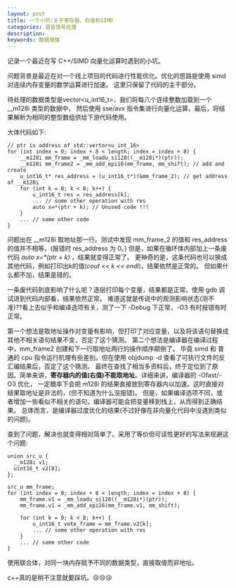 ```yaml
---
layout: post
title: 一个小坑:关于寄存器、右值和SIMD
categories: 语音信号处理
description: 
keywords: 数据增强
---
```


记录一个最近在写 C++/SIMD 向量化运算时遇到的小坑。

问题背景是最近在对一个线上项目的代码进行性能优化。优化的思路是使用 simd 对连续内存变量的数学运算进行加速。
这里只保留了代码的主干部分。

待处理的数据类型是vector<u_int16_t>，我们将每八个连续整数加载到一个 __m128i 类型的数据中，
然后使用 sse/avx 指令集进行向量化运算。最后，将结果解析为相同的整型数组供给下游代码使用。

大体代码如下:

```text
// ptr is address of std::vertor<u_int_16>
for (int index = 0; index + 8 < length; index = index + 8) {
    __m128i mm_frame = _mm_loadu_si128((__m128i*)(ptr));
    __m128i mm_frame2 = _mm_add_epi16(mm_frame, mm_shift); // add and create 
    u_int16_t* res_address = (u_int16_t*)(&mm_frame_2); // get address of __m128i 
    for (int k = 0; k < 8; k++) {
        u_int16_t res = res_address[k];          
        ... // some other operation with res
        auto x=*(ptr + k); // Unused code !!!
    }
    ... // some other code
}
```

问题出在 __m128i 取地址那一行。测试中发现 mm_frame_2 的值和 res_address 的值并不相等。(报错时 res_address 为 0。)
但是，如果在循环体内部加上一条废代码 *auto x=\*(ptr + k)* ，结果就变得正常了。
更神奇的是，这条代码也可以换成其他代码，例如打印出k的值(*cout << k << endl*)，结果依然是正常的。
但如果什么都不加，结果是错的。

一条废代码到底影响了什么呢？逐层打印每个变量，结果都是正常。使用 gdb 调试进到代码内部看，结果依然正常。
难道这就是传说中的观测影响状态(测不准)??看上去似乎和编译选项有关，测了一下 -Debug 下正常，-O3 有时报错有时正常。

第一个想法是取地址操作对变量有影响，但打印了对应变量，以及将该语句替换成其他不相关语句结果不变，否定了这个猜测。
第二个想法是编译器在编译过程中，mm_frame2 创建和下一行取地址两行的操作顺序颠倒了。
毕竟 simd 和 普通的 cpu 指令运行机理有些差别。但在使用 objdump -d 查看了可执行文件的反汇编结果后，否定了这个猜测。
最终在查找了相当多资料后，终于定位到了原因。简单来讲，**寄存器内的值(右值)不能取地址**。详细来讲，编译器的 -Ofast/-O3 优化，
一定概率下会把 m128i 的结果直接放到寄存器内以加速。这时直接对结果取地址是非法的，(但不知道为什么没报错)。
但是，如果编译选项不同，或者增加一些看似不相关的语句，编译器可能会把变量移到栈上，从而得到正确结果。
总体而言，是编译器过度优化的结果(不过好像在非向量化代码中没遇到类似的问题)。 
 
查到了问题，解决也就变得相对简单了。采用了等价但可读性更好的写法来规避这个问题:

```text
union src_u {
  __m128i v1;
  uint16_t v2[8];
}; 

src_u mm_frame;
for (int index = 0; index + 8 < length; index = index + 8) {
    mm_frame.v1 = _mm_loadu_si128((__m128i*)(ptr));
    mm_frame.v1 = _mm_add_epi16(mm_frame.v1, mm_shift);

    for (int k = 0; k < 8; k++) {
        u_int16_t vote_frame = mm_frame.v2[k];
        ... // some other operation with res
    }
    ... // some other code  
}
```

使用联合体，对同一块内存赋予不同的数据类型，直接取值而非地址。

c++真的是稍不注意就要踩坑。😢😢😢
